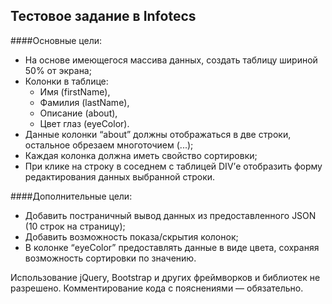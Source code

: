 ## Тестовое задание в Infotecs
####Основные цели:
* На основе имеющегося массива данных, создать таблицу шириной 50% от экрана;
* Колонки в таблице:
  - Имя (firstName),
  - Фамилия (lastName),
  - Описание (about),
  - Цвет глаз (eyeColor).
* Данные колонки “about” должны отображаться в две строки, остальное обрезаем многоточием (...);
* Каждая колонка должна иметь свойство сортировки;
* При клике на строку в соседнем с таблицей DIV’е отобразить форму редактирования данных выбранной строки.

####Дополнительные цели:
* Добавить постраничный вывод данных из предоставленного JSON (10 строк на страницу);
* Добавить возможность показа/скрытия колонок;
* В колонке “eyeColor” предоставлять данные в виде цвета, сохраняя возможность сортировки по значению.

Использование jQuery, Bootstrap и других фреймворков и библиотек не разрешено. Комментирование кода с пояснениями — обязательно.

